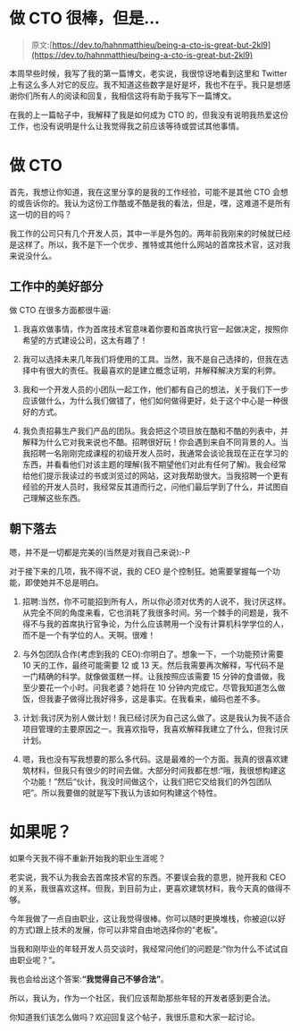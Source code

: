 # 做 CTO 很棒，但是...

> 原文:[https://dev.to/hahnmatthieu/being-a-cto-is-great-but-2kl9](https://dev.to/hahnmatthieu/being-a-cto-is-great-but-2kl9)

本周早些时候，我写了我的第一篇博文，老实说，我很惊讶地看到这里和 Twitter 上有这么多人对它的反应。我不知道这些数字是好是坏，我也不在乎。我只是想感谢你们所有人的阅读和回复，我相信这将有助于我写下一篇博文。

在我的上一篇帖子中，我解释了我是如何成为 CTO 的，但我没有说明我热爱这份工作，也没有说明是什么让我觉得我之前应该等待或尝试其他事情。

# [](#being-a-cto)做 CTO

首先，我想让你知道，我在这里分享的是我的工作经验，可能不是其他 CTO 会想的或告诉你的。我认为这份工作酷或不酷是我的看法，但是，嘿，这难道不是所有这一切的目的吗？

我工作的公司只有几个开发人员，其中一半是外包的。两年前我刚来的时候就已经是这样了。所以，我不是下一个优步、推特或其他什么网站的首席技术官，这对我来说没什么。

## [](#the-good-parts-of-the-job)工作中的美好部分

做 CTO 在很多方面都很牛逼:

1.  我喜欢做事情，作为首席技术官意味着你要和首席执行官一起做决定，按照你希望的方式建设公司，这太有趣了！

2.  我可以选择未来几年我们将使用的工具。当然，我不是自己选择的，但我在选择中有很大的责任。我最喜欢的是建立概念证明，并解释解决方案的利弊。

3.  我和一个开发人员的小团队一起工作，他们都有自己的想法，关于我们下一步应该做什么，为什么我们做错了，他们如何做得更好，处于这个中心是一种很好的方式。

4.  我负责招募生产我们产品的团队。我会把这个项目放在酷和不酷的列表中，并解释为什么它对我来说也不酷。招聘很好玩！你会遇到来自不同背景的人。当我招聘一名刚刚完成课程的初级开发人员时，我通常会谈论我现在正在学习的东西，并看看他们对该主题的理解(我不期望他们对此有任何了解)。我会经常给他们提示我读过的书或浏览过的网站，这对我帮助很大。当我招聘一个更有经验的开发人员时，我经常反其道而行之，问他们最后学到了什么，并试图自己理解这些东西。

## [](#the-downfalls)朝下落去

嗯，并不是一切都是完美的(当然是对我自己来说):-P

对于接下来的几项，我不得不说，我的 CEO 是个控制狂。她需要掌握每一个功能，即使她并不总是明白。

1.  招聘:当然，你不可能招到所有人，所以你必须对优秀的人说不，我讨厌这样。从完全不同的角度来看，它也消耗了我很多时间。另一个棘手的问题是，我不得不与我的首席执行官争论，为什么应该聘用一个没有计算机科学学位的人，而不是一个有学位的人。天啊。很难！

2.  与外包团队合作(考虑到我的 CEO):你明白了。想象一下，一个功能预计需要 10 天的工作，最终可能需要 12 或 13 天。然后我需要再次解释，写代码不是一门精确的科学。就像做蛋糕一样。让我按照应该需要 15 分钟的食谱做，我至少要花一个小时。问我老婆？她将在 10 分钟内完成它。尽管我知道怎么做饭，但我妻子做得比我好得多，这是事实。在我看来，编码也差不多。

3.  计划:我讨厌为别人做计划！我已经讨厌为自己这么做了。这是我认为我不适合项目管理的主要原因之一。我喜欢指导，我喜欢解释我建立了什么，但我讨厌计划。

4.  嗯，我也没有写我想要的那么多代码。这是最难的一个方面。我真的很喜欢建筑材料，但我只有很少的时间去做。大部分时间我都在想:“哦，我很想构建这个功能！”然后“伙计，我没时间做这个，让我们把它交给我们的外包团队吧”。所以我要做的就是写下我认为该如何构建这个特性。

# [](#what-if-)如果呢？

如果今天我不得不重新开始我的职业生涯呢？

老实说，我不认为我会去首席技术官的东西。不要误会我的意思，抛开我和 CEO 的关系，我很喜欢这样。但我，到目前为止，更喜欢建筑材料，我今天真的做得不够。

今年我做了一点自由职业，这让我觉得很棒。你可以随时更换堆栈，你被迫(以好的方式)跟上技术的发展，你可以非常自由地选择你的“老板”。

当我和刚毕业的年轻开发人员交谈时，我经常问他们的问题是:“你为什么不试试自由职业呢？”。

我也会给出这个答案:**“我觉得自己不够合法”**。

所以，我认为，作为一个社区，我们应该帮助那些年轻的开发者感到更合法。

你知道我们该怎么做吗？欢迎回复这个帖子，我很乐意和大家一起讨论。
